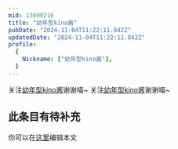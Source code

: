 ```yaml
---
mid: 13690216
title: "幼年型kino酱"
pubDate: "2024-11-04T11:22:11.842Z"
updatedDate: "2024-11-04T11:22:11.842Z"
profile:
  {
    Nickname: ["幼年型kino酱"],
  }
---
```


关注[幼年型kino酱](https://space.bilibili.com/13690216)谢谢喵~ 关注[幼年型kino酱](https://space.bilibili.com/13690216)谢谢喵~

## 此条目有待补充
你可以在[这里](https://github.com/Yuhanawa/VTuber.ICU-Content/edit/master/v/幼年型kino酱/index.md)编辑本文
